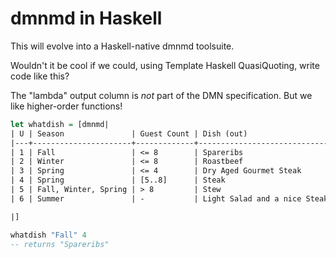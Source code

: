 # dmnmd in Haskell

This will evolve into a Haskell-native dmnmd toolsuite.

Wouldn't it be cool if we could, using Template Haskell QuasiQuoting, write code like this?

The "lambda" output column is *not* part of the DMN specification. But we like higher-order functions!

``` haskell
let whatdish = [dmnmd|
| U | Season               | Guest Count | Dish (out)                   | Lambda (out) | # Annotation  |
|---+----------------------+-------------+------------------------------+--------------+---------------|
| 1 | Fall                 | <= 8        | Spareribs                    | 2            |               |
| 2 | Winter               | <= 8        | Roastbeef                    | <2           |               |
| 3 | Spring               | <= 4        | Dry Aged Gourmet Steak       | <=4          |               |
| 4 | Spring               | [5..8]      | Steak                        | >2           |               |
| 5 | Fall, Winter, Spring | > 8         | Stew                         | [4..20]      |               |
| 6 | Summer               | -           | Light Salad and a nice Steak | ==20         | Hey, why not? |

|]

whatdish "Fall" 4
-- returns "Spareribs"
```

